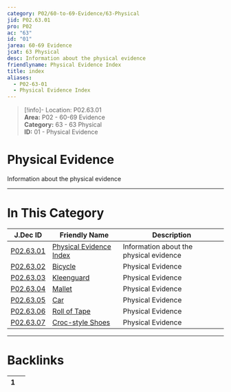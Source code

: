 ```yaml
---  
category: P02/60-to-69-Evidence/63-Physical  
jid: P02.63.01  
pro: P02  
ac: "63"  
id: "01"  
jarea: 60-69 Evidence  
jcat: 63 Physical  
desc: Information about the physical evidence  
friendlyname: Physical Evidence Index  
title: index  
aliases:  
  - P02-63-01  
  - Physical Evidence Index  
---  
```

>[!info]- Location: P02.63.01  
>**Area:** P02 - 60-69 Evidence  
>**Category:** 63 - 63 Physical  
>**ID:** 01 - Physical Evidence  
  
# Physical Evidence  
  
Information about the physical evidence  
   
  
  
---  
# In This Category  
  
| J.Dec ID                                                                                           | Friendly Name                                                                                             | Description                             |  
| -------------------------------------------------------------------------------------------------- | --------------------------------------------------------------------------------------------------------- | --------------------------------------- |  
| [P02.63.01](index.md)               | [Physical Evidence Index](index.md)        | Information about the physical evidence |  
| [P02.63.02](./02-Bicycle.md)          | [Bicycle](./02-Bicycle.md)                   | Physical Evidence                       |  
| [P02.63.03](./03-Kleenguard.md)       | [Kleenguard](./03-Kleenguard.md)             | Physical Evidence                       |  
| [P02.63.04](./04-Mallet.md)           | [Mallet](./04-Mallet.md)                     | Physical Evidence                       |  
| [P02.63.05](./05-Car.md)              | [Car](./05-Car.md)                           | Physical Evidence                       |  
| [P02.63.06](./06-Roll-of-Tape.md)     | [Roll of Tape](./06-Roll-of-Tape.md)         | Physical Evidence                       |  
| [P02.63.07](./07-Croc-style-Shoes.md) | [Croc-style Shoes](./07-Croc-style-Shoes.md) | Physical Evidence                       |  
  
  
---  
# Backlinks  
<div><table class="dataview table-view-table"><thead class="table-view-thead"><tr class="table-view-tr-header"><th class="table-view-th"><span></span><span class="dataview small-text">1</span></th><th class="table-view-th"><span></span></th></tr></thead><tbody class="table-view-tbody"></tbody></table></div>